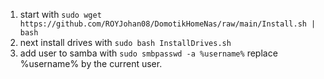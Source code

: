 1. start with `sudo wget https://github.com/ROYJohan08/DomotikHomeNas/raw/main/Install.sh | bash`
3. next install drives with `sudo bash InstallDrives.sh`
4. add user to samba with `sudo smbpasswd -a %username%` replace %username% by the current user.

